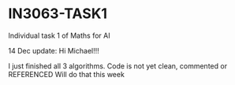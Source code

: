 # IN3063-TASK1
Individual task 1 of Maths for AI

14 Dec update:
Hi Michael!!!

I just finished all 3 algorithms.
Code is not yet clean, commented or REFERENCED
Will do that this week

